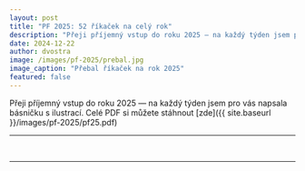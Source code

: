 ```yaml
---
layout: post
title: "PF 2025: 52 říkaček na celý rok"
description: "Přeji příjemný vstup do roku 2025 — na každý týden jsem pro vás napsala básničku s ilustrací."
date: 2024-12-22
author: dvostra
image: /images/pf-2025/prebal.jpg
image_caption: "Přebal říkaček na rok 2025"
featured: false
---
```


Přeji příjemný vstup do roku 2025 — na každý týden jsem pro vás napsala básničku s ilustrací. Celé PDF si můžete stáhnout [zde]({{ site.baseurl }}/images/pf-2025/pf25.pdf)

---

<div class="gallery-box">
  <div class="gallery">
    <img src="{{site.baseurl}}/images/pf-2025/prebal.jpg" loading="lazy" alt="">
    <img src="{{site.baseurl}}/images/pf-2025/ukazka.jpg" loading="lazy" alt="">
  </div>
</div>

---
